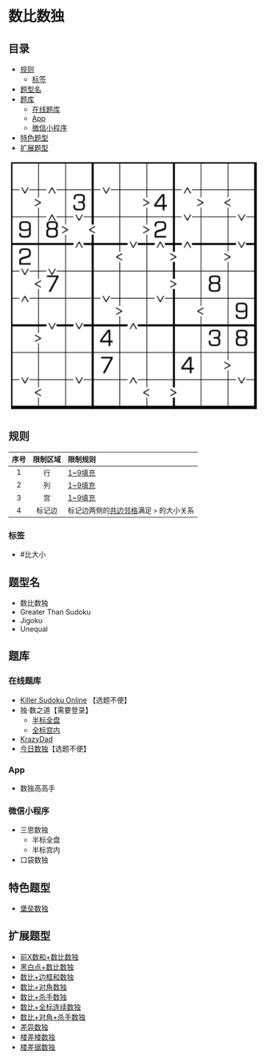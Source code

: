 # 数比数独
<!-- START doctoc generated TOC please keep comment here to allow auto update -->
<!-- DON'T EDIT THIS SECTION, INSTEAD RE-RUN doctoc TO UPDATE -->
## 目录

- [规则](#%E8%A7%84%E5%88%99)
  - [标签](#%E6%A0%87%E7%AD%BE)
- [题型名](#%E9%A2%98%E5%9E%8B%E5%90%8D)
- [题库](#%E9%A2%98%E5%BA%93)
  - [在线题库](#%E5%9C%A8%E7%BA%BF%E9%A2%98%E5%BA%93)
  - [App](#app)
  - [微信小程序](#%E5%BE%AE%E4%BF%A1%E5%B0%8F%E7%A8%8B%E5%BA%8F)
- [特色题型](#%E7%89%B9%E8%89%B2%E9%A2%98%E5%9E%8B)
- [扩展题型](#%E6%89%A9%E5%B1%95%E9%A2%98%E5%9E%8B)

<!-- END doctoc generated TOC please keep comment here to allow auto update -->

![题](../../../images/sudoku/数比数独.png)

## 规则

| 序号  | 限制区域 | 限制规则                     |
|:---:|:----:|:-------------------------|
|  1  |  行   | [1~9填充]                  |
|  2  |  列   | [1~9填充]                  |
|  3  |  宫   | [1~9填充]                  |
|  4  | 标记边  | 标记边两侧的[共边邻格]满足 `>` 的大小关系 |

### 标签

- #比大小

## 题型名

- 数比数独
- Greater Than Sudoku
- Jigoku
- Unequal

## 题库

### 在线题库

- [Killer Sudoku Online] 【选题不便】
- 独·数之道【需要登录】
  - [半标全盘](http://www.sudokufans.org.cn/lx/game.index.php?type=gt2)
  - [全标宫内](http://www.sudokufans.org.cn/lx/game.index.php?type=gt9)
- [KrazyDad](https://krazydad.com/play/jigoku/)
- [今日数独]【选题不便】

### App

- 数独高高手

### 微信小程序

- 三思数独
  - 半标全盘
  - 半标宫内
- 口袋数独

## 特色题型

- [堡垒数独](堡垒数独.md)

## 扩展题型

- [前X数和+数比数独](../混合类/前X数和+数比数独.md)
- [黑白点+数比数独](../混合类/黑白点+数比数独.md)
- [数比+边框和数独](../混合类/数比+边框和数独.md)
- [数比+对角数独](../混合类/数比+对角数独.md)
- [数比+杀手数独](../混合类/数比+杀手数独.md)
- [数比+全标连续数独](../混合类/数比+全标连续数独.md)
- [数比+对角+杀手数独](../混合类/数比+对角+杀手数独.md)
- [差异数独](../混合类/差异数独.md)
- [楼差楼数独](../混合类/楼差楼数独.md)
- [楼差锯数独](../混合类/楼差锯数独.md)

[1~9填充]: ../../../rules/rules.md#1to9填充

[共边邻格]: ../../../rules/rules.md#共边邻格

[今日数独]: https://cn.sudoku.today/g-greater-than-sudoku/

[Killer Sudoku Online]: https://www.killersudokuonline.com/archives.html#GreaterThanSudoku
